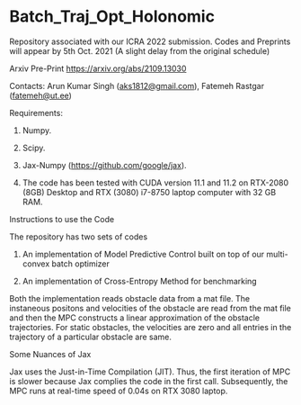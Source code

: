 # Batch_Traj_Opt_Holonomic
Repository associated with our ICRA 2022 submission. Codes and Preprints will appear by 5th Oct. 2021 (A slight delay from the original schedule)


Arxiv Pre-Print https://arxiv.org/abs/2109.13030


Contacts: Arun Kumar Singh (aks1812@gmail.com), Fatemeh Rastgar (fatemeh@ut.ee)

Requirements:



1. Numpy.

2. Scipy.

3. Jax-Numpy (https://github.com/google/jax).

4. The code has been tested with CUDA version 11.1 and 11.2 on RTX-2080 (8GB) Desktop and RTX (3080) i7-8750 laptop computer with 32 GB RAM. 

Instructions to use the Code

The repository has two sets of codes

1. An implementation of Model Predictive Control built on top of our multi-convex batch optimizer

2. An implementation of Cross-Entropy Method for benchmarking

Both the implementation reads obstacle data from a mat file. The instaneous positons and velocities of the obstacle are read from the mat file and then the MPC constructs a linear approximation of the obstacle trajectories. For static obstacles, the velocities are zero and all entries in the trajectory of a particular obstacle are same.

Some Nuances of Jax

Jax uses the Just-in-Time Compilation (JIT). Thus, the first iteration of MPC is slower because Jax complies the code in the first call. Subsequently, the MPC runs at real-time speed of 0.04s on RTX 3080 laptop. 

